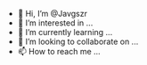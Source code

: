 - 👋 Hi, I’m @Javgszr
- 👀 I’m interested in ...
- 🌱 I’m currently learning ...
- 💞️ I’m looking to collaborate on ...
- 📫 How to reach me ...

<!---
Javgszr/Javgszr is a ✨ special ✨ repository because its `README.md` (this file) appears on your GitHub profile.
You can click the Preview link to take a look at your changes.
--->
